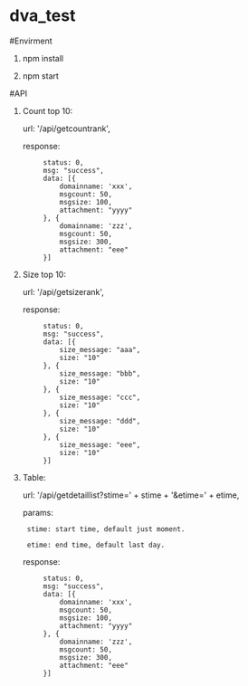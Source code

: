 # dva_test

#Envirment

1. npm install

2. npm start

#API

1. Count top 10:

    url: '/api/getcountrank',

    response: 
    
            status: 0,
            msg: "success",
            data: [{
                domainname: 'xxx',
                msgcount: 50,
                msgsize: 100,
                attachment: "yyyy"
            }, {
                domainname: 'zzz',
                msgcount: 50,
                msgsize: 300,
                attachment: "eee"
            }]

2. Size top 10:

    url: '/api/getsizerank',

    response: 

            status: 0,
            msg: "success",
            data: [{
                size_message: "aaa",
                size: "10"
            }, {
                size_message: "bbb",
                size: "10"
            }, {
                size_message: "ccc",
                size: "10"
            }, {
                size_message: "ddd",
                size: "10"
            }, {
                size_message: "eee",
                size: "10"
            }]

3. Table:

    url: '/api/getdetaillist?stime=' + stime + '&etime=' + etime,

    params: 

        stime: start time, default just moment.

        etime: end time, default last day.
    
    response: 

            status: 0,
            msg: "success",
            data: [{
                domainname: 'xxx',
                msgcount: 50,
                msgsize: 100,
                attachment: "yyyy"
            }, {
                domainname: 'zzz',
                msgcount: 50,
                msgsize: 300,
                attachment: "eee"
            }]